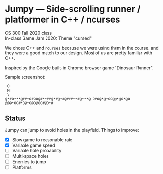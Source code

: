 # Jumpy — Side-scrolling runner / platformer in C++ / ncurses
CS 300 Fall 2020 class  
In-class Game Jam 2020: Theme "cursed"

We chose C++ and `ncurses` because we were using them in the
course, and they were a good match to our design. Most of us
are pretty familiar with C++.

Inspired by the Google built-in Chrome browser game
"Dinosaur Runner".

Sample screenshot:

     O
     M
     \
    @*#O***@##*O#OO@#**##@*#@*#@###**#@***@ O#O@*@*OO@@*@O*@O @@@*OO#*O@*O@O@OO#@O*#

## Status

Jumpy can jump to avoid holes in the playfield. Things to
improve:

* [x] Slow game to reasonable rate
* [x] Variable game speed
* [ ] Variable hole probability
* [ ] Multi-space holes
* [ ] Enemies to jump
* [ ] Platforms

